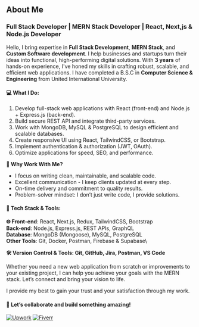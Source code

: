 ## About Me

### Full Stack Developer | MERN Stack Developer | React, Next,js & Node.js Developer

Hello,
I bring expertise in **Full Stack Development**, **MERN Stack**, and **Custom Software development**. I help businesses and startups turn their ideas into functional, high-performing digital solutions. With **3 years** of hands-on experience, I've honed my skills in crafting robust, scalable, and efficient web applications.
I have completed a B.S.C in **Computer Science & Engineering** from United International University.

#### 💻 What I Do:

1. Develop full-stack web applications with React (front-end) and Node.js + Express.js (back-end).
2. Build secure REST API and integrate third-party services.
3. Work with MongoDB, MySQL & PostgreSQL to design efficient and scalable databases.
4. Create responsive UI using React, TailwindCSS, or Bootstrap.
5. Implement  authentication & authorization (JWT, OAuth).
6. Optimize applications for speed, SEO, and performance.

**:loudspeaker: Why Work With Me?**

- I focus on writing clean, maintainable, and scalable code.
- Excellent communication - I keep clients updated at every step.
- On-time delivery and commitment to quality results.
- Problem-solver mindset: I don’t just write code, I provide solutions.

#### 📌 Tech Stack & Tools:

**:globe_with_meridians: Front-end**: React, Next.js, Redux, TailwindCSS, Bootstrap\
**Back-end**: Node.js, Express.js, REST APIs, GraphQL\
**Database**: MongoDB (Mongoose), MySQL, PostgreSQL\
**Other Tools**: Git, Docker, Postman, Firebase & Supabase\

**🛠️ Version Control & Tools: Git, GitHub, Jira, Postman, VS Code**

Whether you need a new web application from scratch or improvements to your existing project, I can help you achieve your goals with the MERN stack. Let’s connect and bring your vision to life.

I provide my best to gain your trust and your satisfaction through my work.

#### 🚀 Let’s collaborate and build something amazing!



[![Upwork](https://img.shields.io/badge/Upwork-6fda44?style=for-the-badge&logo=upwork&logoColor=white)](https://www.upwork.com/freelancers/~016e4ade586386f321?mp_source=share)
[![Fiverr](https://img.shields.io/badge/Fiverr-1DBF73?style=for-the-badge&logo=fiverr&logoColor=white)](https://www.fiverr.com/s/GzWBvP7)
